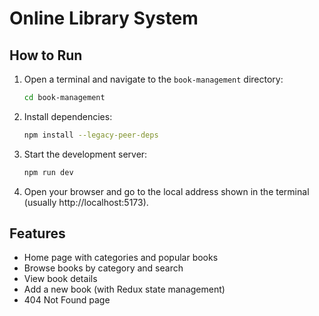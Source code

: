 # Online Library System

## How to Run

1. Open a terminal and navigate to the `book-management` directory:
   ```sh
   cd book-management
   ```
2. Install dependencies:
   ```sh
   npm install --legacy-peer-deps
   ```
3. Start the development server:
   ```sh
   npm run dev
   ```
4. Open your browser and go to the local address shown in the terminal (usually http://localhost:5173).

## Features
- Home page with categories and popular books
- Browse books by category and search
- View book details
- Add a new book (with Redux state management)
- 404 Not Found page
